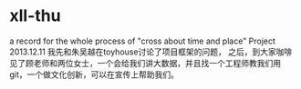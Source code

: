 xll-thu
=======

a record for the whole process of  "cross about time and place" Project
2013.12.11
我先和朱吴越在toyhouse讨论了项目框架的问题，
之后，到大家咖啡见了顾老师和两位女士，一个会给我们讲大数据，并且找一个工程师教我们用git，一个做文化创新，可以在宣传上帮助我们。
